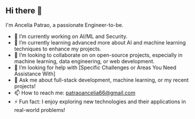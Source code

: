 ## Hi there 👋

I'm Ancelia Patrao, a passionate Engineer-to-be. 

- 🔭 I’m currently working on AI/ML and Security.
- 🌱 I’m currently learning advanced more about AI and machine learning techniques to enhance my projects.
- 👯 I’m looking to collaborate on on open-source projects, especially in machine learning, data engineering, or web development.
- 🤔 I’m looking for help with [Specific Challenges or Areas You Need Assistance With]
- 💬 Ask me about full-stack development, machine learning, or my recent projects!
- 📫 How to reach me: patraoancelia66@gmail.com
- ⚡ Fun fact: I enjoy exploring new technologies and their applications in real-world problems!
